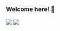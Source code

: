 ### Welcome here! 👋
<img align="center" src="https://github-readme-stats.vercel.app/api?username=m7yue&show_icons=true&count_private=true&theme=algolia" />
<img align="center" src="https://github-readme-stats.vercel.app/api/top-langs/?username=m7yue&hide=html&theme=algolia&count_private=false" />
<!--
**m7yue/m7yue** is a ✨ _special_ ✨ repository because its `README.md` (this file) appears on your GitHub profile.

Here are some ideas to get you started:

- 🔭 I’m currently working on ...
- 🌱 I’m currently learning ...
- 👯 I’m looking to collaborate on ...
- 🤔 I’m looking for help with ...
- 💬 Ask me about ...
- 📫 How to reach me: ...
- 😄 Pronouns: ...
- ⚡ Fun fact: ...
-->
